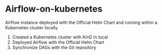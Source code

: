 # Airflow-on-kubernetes

Airflow instance deployed with the Official Helm Chart and running within a Kubernetes cluster locally

1. Created a Kubernetes cluster with KinD in local
2. Deployed Airflow with the Official Helm Chart
3. Synchronize DAGs with the Git repository
